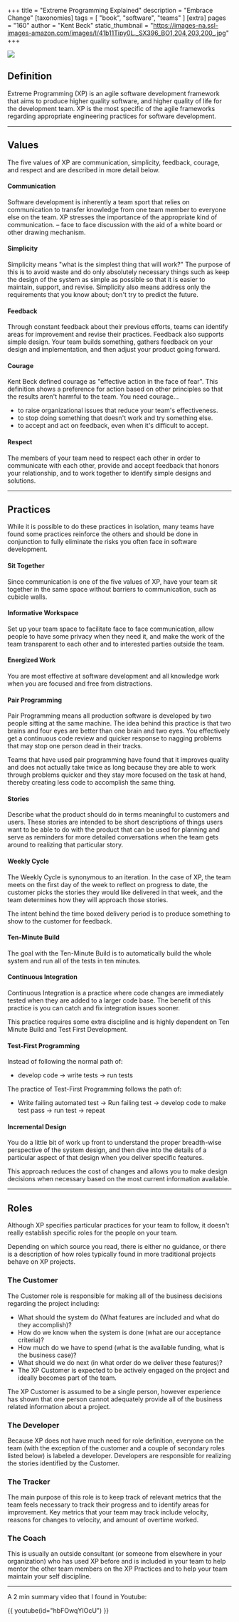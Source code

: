 +++
title = "Extreme Programming Explained"
description = "Embrace Change"
[taxonomies]
tags = [ "book", "software", "teams" ]
[extra]
pages = "160"
author = "Kent Beck"
static_thumbnail = "https://images-na.ssl-images-amazon.com/images/I/41b11Tipy0L._SX396_BO1,204,203,200_.jpg"
+++

<a target="_blank"  href="https://www.amazon.de/gp/product/0321278658/ref=as_li_tl?ie=UTF8&camp=1638&creative=6742&creativeASIN=0321278658&linkCode=as2&tag=chemaclass-21&linkId=52a60a4fcb77efaf67943eaba7f7b52f">
    <img border="0" src="https://images-na.ssl-images-amazon.com/images/I/41b11Tipy0L._SX396_BO1,204,203,200_.jpg" >
</a>

<!-- more -->

## Definition

Extreme Programming (XP) is an agile software development framework that aims to produce higher quality software, and
higher quality of life for the development team. XP is the most specific of the agile frameworks regarding appropriate
engineering practices for software development.

---

## Values

The five values of XP are communication, simplicity, feedback, courage, and respect and are described in more detail
below.

#### Communication

Software development is inherently a team sport that relies on communication to transfer knowledge from one team member
to everyone else on the team. XP stresses the importance of the appropriate kind of communication. 
– face to face discussion with the aid of a white board or other drawing mechanism.

#### Simplicity

Simplicity means "what is the simplest thing that will work?" The purpose of this is to avoid waste and do only
absolutely necessary things such as keep the design of the system as simple as possible so that it is easier to
maintain, support, and revise. Simplicity also means address only the requirements that you know about; don't try to
predict the future.

#### Feedback

Through constant feedback about their previous efforts, teams can identify areas for improvement and revise their
practices. Feedback also supports simple design. Your team builds something, gathers feedback on your design and
implementation, and then adjust your product going forward.

#### Courage

Kent Beck defined courage as "effective action in the face of fear". This definition shows a preference for action based
on other principles so that the results aren't harmful to the team. You need courage...

- to raise organizational issues that reduce your team's effectiveness.
- to stop doing something that doesn't work and try something else.
- to accept and act on feedback, even when it's difficult to accept.

#### Respect

The members of your team need to respect each other in order to communicate with each other, provide and accept feedback
that honors your relationship, and to work together to identify simple designs and solutions.

---

## Practices

While it is possible to do these practices in isolation, many teams have found some practices reinforce the others and
should be done in conjunction to fully eliminate the risks you often face in software development.

#### Sit Together

Since communication is one of the five values of XP, have your team sit together in the same space without barriers to
communication, such as cubicle walls.

#### Informative Workspace

Set up your team space to facilitate face to face communication, allow people to have some privacy when they need it,
and make the work of the team transparent to each other and to interested parties outside the team.

#### Energized Work

You are most effective at software development and all knowledge work when you are focused and free from distractions.

#### Pair Programming

Pair Programming means all production software is developed by two people sitting at the same machine. The idea behind
this practice is that two brains and four eyes are better than one brain and two eyes. You effectively get a continuous
code review and quicker response to nagging problems that may stop one person dead in their tracks.

Teams that have used pair programming have found that it improves quality and does not actually take twice as long
because they are able to work through problems quicker and they stay more focused on the task at hand, thereby creating
less code to accomplish the same thing.

#### Stories

Describe what the product should do in terms meaningful to customers and users. These stories are intended to be short
descriptions of things users want to be able to do with the product that can be used for planning and serve as reminders
for more detailed conversations when the team gets around to realizing that particular story.

#### Weekly Cycle

The Weekly Cycle is synonymous to an iteration. In the case of XP, the team meets on the first day of the week to
reflect on progress to date, the customer picks the stories they would like delivered in that week, and the team
determines how they will approach those stories.

The intent behind the time boxed delivery period is to produce something to show to the customer for feedback.

#### Ten-Minute Build

The goal with the Ten-Minute Build is to automatically build the whole system and run all of the tests in ten minutes.

#### Continuous Integration

Continuous Integration is a practice where code changes are immediately tested when they are added to a larger code
base. The benefit of this practice is you can catch and fix integration issues sooner.

This practice requires some extra discipline and is highly dependent on Ten Minute Build and Test First Development.

#### Test-First Programming

Instead of following the normal path of:
- develop code -> write tests -> run tests

The practice of Test-First Programming follows the path of:
- Write failing automated test -> Run failing test -> develop code to make test pass -> run test -> repeat

#### Incremental Design

You do a little bit of work up front to understand the proper breadth-wise perspective of the system design, and then
dive into the details of a particular aspect of that design when you deliver specific features.

This approach reduces the cost of changes and allows you to make design decisions when necessary based on the most
current information available.

---

## Roles

Although XP specifies particular practices for your team to follow, it doesn't really establish specific roles for the
people on your team.

Depending on which source you read, there is either no guidance, or there is a description of how roles typically found
in more traditional projects behave on XP projects.

### The Customer

The Customer role is responsible for making all of the business decisions regarding the project including:

- What should the system do (What features are included and what do they accomplish)?
- How do we know when the system is done (what are our acceptance criteria)?
- How much do we have to spend (what is the available funding, what is the business case)?
- What should we do next (in what order do we deliver these features)?
- The XP Customer is expected to be actively engaged on the project and ideally becomes part of the team.

The XP Customer is assumed to be a single person, however experience has shown that one person cannot adequately provide
all of the business related information about a project.

### The Developer

Because XP does not have much need for role definition, everyone on the team (with the exception of the customer and a
couple of secondary roles listed below) is labeled a developer. Developers are responsible for realizing the stories
identified by the Customer.

### The Tracker

The main purpose of this role is to keep track of relevant metrics that the team feels necessary to track their progress
and to identify areas for improvement. Key metrics that your team may track include velocity, reasons for changes to
velocity, and amount of overtime worked.

### The Coach

This is usually an outside consultant (or someone from elsewhere in your organization) who has used XP before and is
included in your team to help mentor the other team members on the XP Practices and to help your team maintain your self
discipline.

---

A 2 min summary video that I found in Youtube:

{{ youtube(id="hbFOwqYIOcU") }}